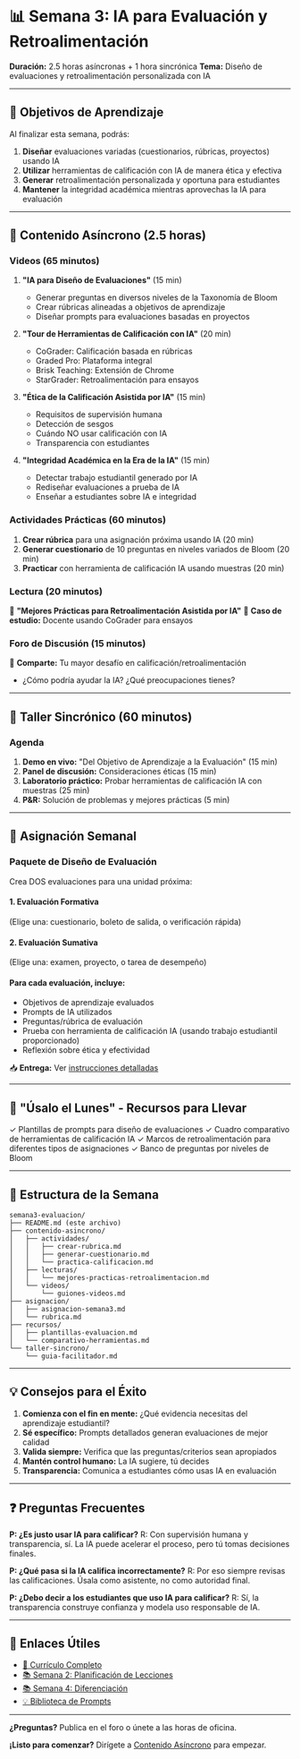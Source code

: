 # 📊 Semana 3: IA para Evaluación y Retroalimentación

**Duración:** 2.5 horas asíncronas + 1 hora sincrónica
**Tema:** Diseño de evaluaciones y retroalimentación personalizada con IA

---

## 🎯 Objetivos de Aprendizaje

Al finalizar esta semana, podrás:

1. **Diseñar** evaluaciones variadas (cuestionarios, rúbricas, proyectos) usando IA
2. **Utilizar** herramientas de calificación con IA de manera ética y efectiva
3. **Generar** retroalimentación personalizada y oportuna para estudiantes
4. **Mantener** la integridad académica mientras aprovechas la IA para evaluación

---

## 📖 Contenido Asíncrono (2.5 horas)

### Videos (65 minutos)

1. **"IA para Diseño de Evaluaciones"** (15 min)
   - Generar preguntas en diversos niveles de la Taxonomía de Bloom
   - Crear rúbricas alineadas a objetivos de aprendizaje
   - Diseñar prompts para evaluaciones basadas en proyectos

2. **"Tour de Herramientas de Calificación con IA"** (20 min)
   - CoGrader: Calificación basada en rúbricas
   - Graded Pro: Plataforma integral
   - Brisk Teaching: Extensión de Chrome
   - StarGrader: Retroalimentación para ensayos

3. **"Ética de la Calificación Asistida por IA"** (15 min)
   - Requisitos de supervisión humana
   - Detección de sesgos
   - Cuándo NO usar calificación con IA
   - Transparencia con estudiantes

4. **"Integridad Académica en la Era de la IA"** (15 min)
   - Detectar trabajo estudiantil generado por IA
   - Rediseñar evaluaciones a prueba de IA
   - Enseñar a estudiantes sobre IA e integridad

### Actividades Prácticas (60 minutos)

1. **Crear rúbrica** para una asignación próxima usando IA (20 min)
2. **Generar cuestionario** de 10 preguntas en niveles variados de Bloom (20 min)
3. **Practicar** con herramienta de calificación IA usando muestras (20 min)

### Lectura (20 minutos)

📄 **"Mejores Prácticas para Retroalimentación Asistida por IA"**
📄 **Caso de estudio:** Docente usando CoGrader para ensayos

### Foro de Discusión (15 minutos)

💬 **Comparte:** Tu mayor desafío en calificación/retroalimentación
- ¿Cómo podría ayudar la IA? ¿Qué preocupaciones tienes?

---

## 👥 Taller Sincrónico (60 minutos)

### Agenda

1. **Demo en vivo:** "Del Objetivo de Aprendizaje a la Evaluación" (15 min)
2. **Panel de discusión:** Consideraciones éticas (15 min)
3. **Laboratorio práctico:** Probar herramientas de calificación IA con muestras (25 min)
4. **P&R:** Solución de problemas y mejores prácticas (5 min)

---

## 📝 Asignación Semanal

### **Paquete de Diseño de Evaluación**

Crea DOS evaluaciones para una unidad próxima:

#### 1. **Evaluación Formativa**
(Elige una: cuestionario, boleto de salida, o verificación rápida)

#### 2. **Evaluación Sumativa**
(Elige una: examen, proyecto, o tarea de desempeño)

#### Para cada evaluación, incluye:
- Objetivos de aprendizaje evaluados
- Prompts de IA utilizados
- Preguntas/rúbrica de evaluación
- Prueba con herramienta de calificación IA (usando trabajo estudiantil proporcionado)
- Reflexión sobre ética y efectividad

📥 **Entrega:** Ver [instrucciones detalladas](./asignacion/asignacion-semana3.md)

---

## 🎁 "Úsalo el Lunes" - Recursos para Llevar

✓ Plantillas de prompts para diseño de evaluaciones
✓ Cuadro comparativo de herramientas de calificación IA
✓ Marcos de retroalimentación para diferentes tipos de asignaciones
✓ Banco de preguntas por niveles de Bloom

---

## 📂 Estructura de la Semana

```
semana3-evaluacion/
├── README.md (este archivo)
├── contenido-asincrono/
│   ├── actividades/
│   │   ├── crear-rubrica.md
│   │   ├── generar-cuestionario.md
│   │   └── practica-calificacion.md
│   ├── lecturas/
│   │   └── mejores-practicas-retroalimentacion.md
│   └── videos/
│       └── guiones-videos.md
├── asignacion/
│   ├── asignacion-semana3.md
│   └── rubrica.md
├── recursos/
│   ├── plantillas-evaluacion.md
│   └── comparativo-herramientas.md
└── taller-sincrono/
    └── guia-facilitador.md
```

---

## 💡 Consejos para el Éxito

1. **Comienza con el fin en mente:** ¿Qué evidencia necesitas del aprendizaje estudiantil?
2. **Sé específico:** Prompts detallados generan evaluaciones de mejor calidad
3. **Valida siempre:** Verifica que las preguntas/criterios sean apropiados
4. **Mantén control humano:** La IA sugiere, tú decides
5. **Transparencia:** Comunica a estudiantes cómo usas IA en evaluación

---

## ❓ Preguntas Frecuentes

**P: ¿Es justo usar IA para calificar?**
R: Con supervisión humana y transparencia, sí. La IA puede acelerar el proceso, pero tú tomas decisiones finales.

**P: ¿Qué pasa si la IA califica incorrectamente?**
R: Por eso siempre revisas las calificaciones. Úsala como asistente, no como autoridad final.

**P: ¿Debo decir a los estudiantes que uso IA para calificar?**
R: Sí, la transparencia construye confianza y modela uso responsable de IA.

---

## 🔗 Enlaces Útiles

- [📖 Currículo Completo](../../CURRICULUM.md)
- [📚 Semana 2: Planificación de Lecciones](../semana2-planificacion-lecciones/)
- [📚 Semana 4: Diferenciación](../semana4-diferenciacion/)
- [💡 Biblioteca de Prompts](../../recursos/biblioteca-prompts/)

---

**¿Preguntas?** Publica en el foro o únete a las horas de oficina.

**¡Listo para comenzar?** Dirígete a [Contenido Asíncrono](./contenido-asincrono/) para empezar.
